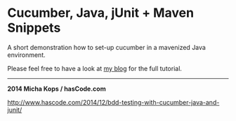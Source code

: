 # Cucumber, Java, jUnit + Maven Snippets

A short demonstration how to set-up cucumber in a mavenized Java environment.

Please feel free to have a look at [my blog] for the full tutorial.

----

**2014 Micha Kops / hasCode.com**

   [my blog]:http://www.hascode.com/
http://www.hascode.com/2014/12/bdd-testing-with-cucumber-java-and-junit/